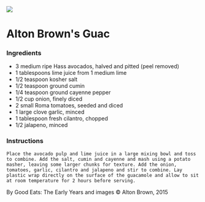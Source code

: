 ![](https://altonbrown.com/wp-content/uploads/2015/01/alton-brown-guacamole.jpg)
# Alton Brown's Guac

### Ingredients
* 3 medium ripe Hass avocados, halved and pitted (peel removed)
* 1 tablespoons lime juice from 1 medium lime
* 1/2 teaspoon kosher salt
* 1/2 teaspoon ground cumin
* 1/4 teaspoon ground cayenne pepper
* 1/2 cup onion, finely diced
* 2 small Roma tomatoes, seeded and diced
* 1 large clove garlic, minced
* 1 tablespoon fresh cilantro, chopped
* 1/2 jalapeno, minced

### Instructions

```
Place the avocado pulp and lime juice in a large mixing bowl and toss to combine. Add the salt, cumin and cayenne and mash using a potato masher, leaving some larger chunks for texture. Add the onion, tomatoes, garlic, cilantro and jalapeno and stir to combine. Lay plastic wrap directly on the surface of the guacamole and allow to sit at room temperature for 2 hours before serving.
```

By Good Eats: The Early Years and images © Alton Brown, 2015

